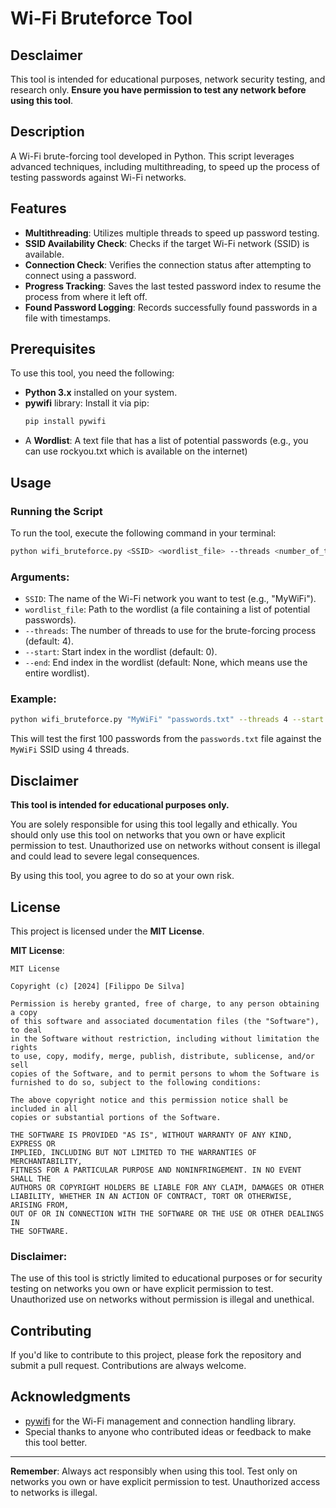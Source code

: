 
# Wi-Fi Bruteforce Tool

## Desclaimer
This tool is intended for educational purposes, network security testing, and research only. **Ensure you have permission to test any network before using this tool**.
## Description
A Wi-Fi brute-forcing tool developed in Python. This script leverages advanced techniques, including multithreading, to speed up the process of testing passwords against Wi-Fi networks.

## Features

- **Multithreading**: Utilizes multiple threads to speed up password testing.
- **SSID Availability Check**: Checks if the target Wi-Fi network (SSID) is available.
- **Connection Check**: Verifies the connection status after attempting to connect using a password.
- **Progress Tracking**: Saves the last tested password index to resume the process from where it left off.
- **Found Password Logging**: Records successfully found passwords in a file with timestamps.

## Prerequisites

To use this tool, you need the following:

- **Python 3.x** installed on your system.
- **pywifi** library: Install it via pip:
  ```bash
  pip install pywifi
  ```
- A **Wordlist**: A text file that has a list of potential passwords (e.g., you can use rockyou.txt which is available on the internet)

## Usage

### Running the Script

To run the tool, execute the following command in your terminal:

```bash
python wifi_bruteforce.py <SSID> <wordlist_file> --threads <number_of_threads> --start <start_index> --end <end_index>
```

### Arguments:

- `SSID`: The name of the Wi-Fi network you want to test (e.g., "MyWiFi").
- `wordlist_file`: Path to the wordlist (a file containing a list of potential passwords).
- `--threads`: The number of threads to use for the brute-forcing process (default: 4).
- `--start`: Start index in the wordlist (default: 0).
- `--end`: End index in the wordlist (default: None, which means use the entire wordlist).

### Example:

```bash
python wifi_bruteforce.py "MyWiFi" "passwords.txt" --threads 4 --start 0 --end 100
```

This will test the first 100 passwords from the `passwords.txt` file against the `MyWiFi` SSID using 4 threads.

## Disclaimer

**This tool is intended for educational purposes only.**

You are solely responsible for using this tool legally and ethically. You should only use this tool on networks that you own or have explicit permission to test. Unauthorized use on networks without consent is illegal and could lead to severe legal consequences.

By using this tool, you agree to do so at your own risk.

## License

This project is licensed under the **MIT License**.

**MIT License**:

```
MIT License

Copyright (c) [2024] [Filippo De Silva]

Permission is hereby granted, free of charge, to any person obtaining a copy
of this software and associated documentation files (the "Software"), to deal
in the Software without restriction, including without limitation the rights
to use, copy, modify, merge, publish, distribute, sublicense, and/or sell
copies of the Software, and to permit persons to whom the Software is
furnished to do so, subject to the following conditions:

The above copyright notice and this permission notice shall be included in all
copies or substantial portions of the Software.

THE SOFTWARE IS PROVIDED "AS IS", WITHOUT WARRANTY OF ANY KIND, EXPRESS OR
IMPLIED, INCLUDING BUT NOT LIMITED TO THE WARRANTIES OF MERCHANTABILITY,
FITNESS FOR A PARTICULAR PURPOSE AND NONINFRINGEMENT. IN NO EVENT SHALL THE
AUTHORS OR COPYRIGHT HOLDERS BE LIABLE FOR ANY CLAIM, DAMAGES OR OTHER
LIABILITY, WHETHER IN AN ACTION OF CONTRACT, TORT OR OTHERWISE, ARISING FROM,
OUT OF OR IN CONNECTION WITH THE SOFTWARE OR THE USE OR OTHER DEALINGS IN
THE SOFTWARE.
```

### Disclaimer:

The use of this tool is strictly limited to educational purposes or for security testing on networks you own or have explicit permission to test. Unauthorized use on networks without permission is illegal and unethical.

## Contributing

If you'd like to contribute to this project, please fork the repository and submit a pull request. Contributions are always welcome.

## Acknowledgments

- [pywifi](https://github.com/awkman/pywifi) for the Wi-Fi management and connection handling library.
- Special thanks to anyone who contributed ideas or feedback to make this tool better.

---

**Remember**: Always act responsibly when using this tool. Test only on networks you own or have explicit permission to test. Unauthorized access to networks is illegal.

